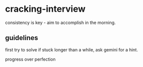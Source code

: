 # cracking-interview
consistency is key - aim to accomplish in the morning.

## guidelines
first try to solve
if stuck longer than a while, ask gemini  for a hint.

progress over perfection

